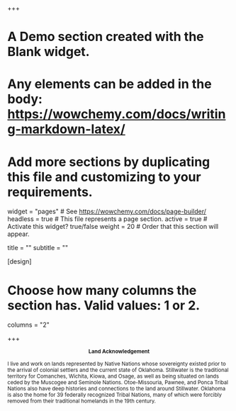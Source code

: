 +++
# A Demo section created with the Blank widget.
# Any elements can be added in the body: https://wowchemy.com/docs/writing-markdown-latex/
# Add more sections by duplicating this file and customizing to your requirements.

widget = "pages"  # See https://wowchemy.com/docs/page-builder/
headless = true  # This file represents a page section.
active = true  # Activate this widget? true/false
weight = 20  # Order that this section will appear.

title = ""
subtitle = ""

[design]
  # Choose how many columns the section has. Valid values: 1 or 2.
  columns = "2"

+++

<center><small><b>Land Acknowledgement</b></small></center>

<small>I live and work on lands represented by Native Nations whose sovereignty existed prior to the arrival of colonial settlers and the current state of Oklahoma. Stillwater is the traditional territory for Comanches, Wichita, Kiowa, and Osage, as well as being situated on lands ceded by the Muscogee and Seminole Nations. Otoe-Missouria, Pawnee, and Ponca Tribal Nations also have deep histories and connections to the land around Stillwater. Oklahoma is also the home for 39 federally recognized Tribal Nations, many of which were forcibly removed from their traditional homelands in the 19th century.</small>

